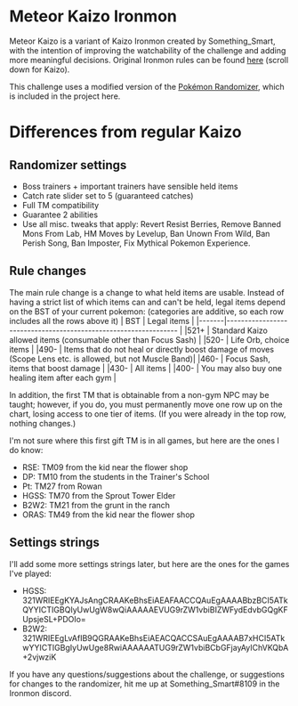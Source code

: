# Meteor Kaizo Ironmon
Meteor Kaizo is a variant of Kaizo Ironmon created by Something_Smart, with the intention of improving the
watchability of the challenge and adding more meaningful decisions. Original Ironmon rules can be found [here](ironmon.gg) (scroll down for Kaizo).

This challenge uses a modified version of the [Pokémon Randomizer](https://github.com/Ajarmar/universal-Pokemon-randomizer-zx/releases), which is included in the project here.

# Differences from regular Kaizo

## Randomizer settings

* Boss trainers + important trainers have sensible held items
* Catch rate slider set to 5 (guaranteed catches)
* Full TM compatibility
* Guarantee 2 abilities
* Use all misc. tweaks that apply: Revert Resist Berries, Remove Banned Mons From Lab, HM Moves by Levelup, Ban Unown From Wild, Ban Perish Song, Ban Imposter, Fix Mythical Pokemon Experience.

## Rule changes

The main rule change is a change to what held items are usable. Instead of having a strict list of which items can and can't be held, legal items depend on the BST of your current pokemon:
(categories are additive, so each row includes all the rows above it)
| BST   | Legal items                                                                                               |
|-------|----------------------------------------------------------------                                           |
|521+   | Standard Kaizo allowed items (consumable other than Focus Sash)                                           |
|520-   | Life Orb, choice items                                                                                    |
|490-   | Items that do not heal or directly boost damage of moves (Scope Lens etc. is allowed, but not Muscle Band)|
|460-   | Focus Sash, items that boost damage                                                                       |
|430-   | All items                                                                                                 |
|400-   | You may also buy one healing item after each gym                                                          |

In addition, the first TM that is obtainable from a non-gym NPC may be taught; however, if you do, you must permanently move one row up on the chart, losing access to one tier of items.
(If you were already in the top row, nothing changes.)

I'm not sure where this first gift TM is in all games, but here are the ones I do know:
* RSE: TM09 from the kid near the flower shop
* DP: TM10 from the students in the Trainer's School
* Pt: TM27 from Rowan
* HGSS: TM70 from the Sprout Tower Elder
* B2W2: TM21 from the grunt in the ranch
* ORAS: TM49 from the kid near the flower shop

## Settings strings

I'll add some more settings strings later, but here are the ones for the games I've played:
* HGSS: 321WRIEEgKYAJsAngCRAAKeBhsEiAEAFAACCQAuEgAAAABbzBCI5ATkQYYICTIGBQIyUwUgW8wQiAAAAAEVUG9rZW1vbiBIZWFydEdvbGQgKFUpsjeSL+PDOIo=
* B2W2: 321WRIEEgLvAfIB9QGRAAKeBhsEiAEACQACCSAuEgAAAAB7xHCI5ATkwYYICTIGBgIyUwUge8RwiAAAAAATUG9rZW1vbiBCbGFjayAyIChVKQbA+2vjwziK

If you have any questions/suggestions about the challenge, or suggestions for changes to the randomizer, hit me up at Something_Smart#8109 in the Ironmon discord.

